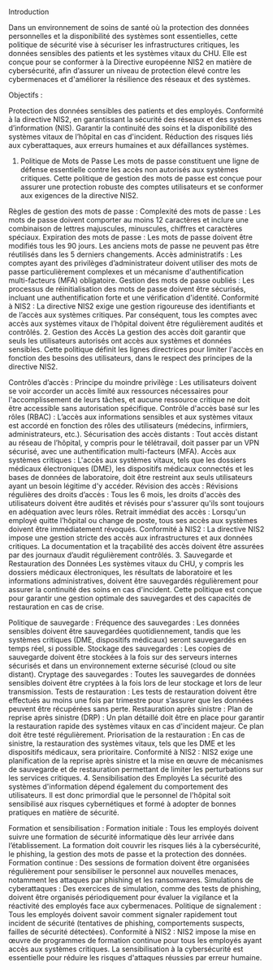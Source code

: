 Introduction

Dans un environnement de soins de santé où la protection des données personnelles et la disponibilité des systèmes sont essentielles, cette politique de sécurité vise à sécuriser les infrastructures critiques, les données sensibles des patients et les systèmes vitaux du CHU. Elle est conçue pour se conformer à la Directive européenne NIS2 en matière de cybersécurité, afin d’assurer un niveau de protection élevé contre les cybermenaces et d'améliorer la résilience des réseaux et des systèmes.

Objectifs :

Protection des données sensibles des patients et des employés.
Conformité à la directive NIS2, en garantissant la sécurité des réseaux et des systèmes d’information (NIS).
Garantir la continuité des soins et la disponibilité des systèmes vitaux de l’hôpital en cas d'incident.
Réduction des risques liés aux cyberattaques, aux erreurs humaines et aux défaillances systèmes.
1. Politique de Mots de Passe
Les mots de passe constituent une ligne de défense essentielle contre les accès non autorisés aux systèmes critiques. Cette politique de gestion des mots de passe est conçue pour assurer une protection robuste des comptes utilisateurs et se conformer aux exigences de la directive NIS2.

Règles de gestion des mots de passe :
Complexité des mots de passe : Les mots de passe doivent comporter au moins 12 caractères et inclure une combinaison de lettres majuscules, minuscules, chiffres et caractères spéciaux.
Expiration des mots de passe : Les mots de passe doivent être modifiés tous les 90 jours. Les anciens mots de passe ne peuvent pas être réutilisés dans les 5 derniers changements.
Accès administratifs : Les comptes ayant des privilèges d’administrateur doivent utiliser des mots de passe particulièrement complexes et un mécanisme d'authentification multi-facteurs (MFA) obligatoire.
Gestion des mots de passe oubliés : Les processus de réinitialisation des mots de passe doivent être sécurisés, incluant une authentification forte et une vérification d'identité.
Conformité à NIS2 :
La directive NIS2 exige une gestion rigoureuse des identifiants et de l’accès aux systèmes critiques. Par conséquent, tous les comptes avec accès aux systèmes vitaux de l’hôpital doivent être régulièrement audités et contrôlés.
2. Gestion des Accès
La gestion des accès doit garantir que seuls les utilisateurs autorisés ont accès aux systèmes et données sensibles. Cette politique définit les lignes directrices pour limiter l'accès en fonction des besoins des utilisateurs, dans le respect des principes de la directive NIS2.

Contrôles d’accès :
Principe du moindre privilège : Les utilisateurs doivent se voir accorder un accès limité aux ressources nécessaires pour l'accomplissement de leurs tâches, et aucune ressource critique ne doit être accessible sans autorisation spécifique.
Contrôle d'accès basé sur les rôles (RBAC) : L’accès aux informations sensibles et aux systèmes vitaux est accordé en fonction des rôles des utilisateurs (médecins, infirmiers, administrateurs, etc.).
Sécurisation des accès distants : Tout accès distant au réseau de l’hôpital, y compris pour le télétravail, doit passer par un VPN sécurisé, avec une authentification multi-facteurs (MFA).
Accès aux systèmes critiques : L'accès aux systèmes vitaux, tels que les dossiers médicaux électroniques (DME), les dispositifs médicaux connectés et les bases de données de laboratoire, doit être restreint aux seuls utilisateurs ayant un besoin légitime d'y accéder.
Révision des accès :
Révisions régulières des droits d’accès : Tous les 6 mois, les droits d'accès des utilisateurs doivent être audités et révisés pour s'assurer qu'ils sont toujours en adéquation avec leurs rôles.
Retrait immédiat des accès : Lorsqu'un employé quitte l’hôpital ou change de poste, tous ses accès aux systèmes doivent être immédiatement révoqués.
Conformité à NIS2 :
La directive NIS2 impose une gestion stricte des accès aux infrastructures et aux données critiques. La documentation et la traçabilité des accès doivent être assurées par des journaux d’audit régulièrement contrôlés.
3. Sauvegarde et Restauration des Données
Les systèmes vitaux du CHU, y compris les dossiers médicaux électroniques, les résultats de laboratoire et les informations administratives, doivent être sauvegardés régulièrement pour assurer la continuité des soins en cas d'incident. Cette politique est conçue pour garantir une gestion optimale des sauvegardes et des capacités de restauration en cas de crise.

Politique de sauvegarde :
Fréquence des sauvegardes : Les données sensibles doivent être sauvegardées quotidiennement, tandis que les systèmes critiques (DME, dispositifs médicaux) seront sauvegardés en temps réel, si possible.
Stockage des sauvegardes : Les copies de sauvegarde doivent être stockées à la fois sur des serveurs internes sécurisés et dans un environnement externe sécurisé (cloud ou site distant).
Cryptage des sauvegardes : Toutes les sauvegardes de données sensibles doivent être cryptées à la fois lors de leur stockage et lors de leur transmission.
Tests de restauration : Les tests de restauration doivent être effectués au moins une fois par trimestre pour s’assurer que les données peuvent être récupérées sans perte.
Restauration après sinistre :
Plan de reprise après sinistre (DRP) : Un plan détaillé doit être en place pour garantir la restauration rapide des systèmes vitaux en cas d'incident majeur. Ce plan doit être testé régulièrement.
Priorisation de la restauration : En cas de sinistre, la restauration des systèmes vitaux, tels que les DME et les dispositifs médicaux, sera prioritaire.
Conformité à NIS2 :
NIS2 exige une planification de la reprise après sinistre et la mise en œuvre de mécanismes de sauvegarde et de restauration permettant de limiter les perturbations sur les services critiques.
4. Sensibilisation des Employés
La sécurité des systèmes d'information dépend également du comportement des utilisateurs. Il est donc primordial que le personnel de l'hôpital soit sensibilisé aux risques cybernétiques et formé à adopter de bonnes pratiques en matière de sécurité.

Formation et sensibilisation :
Formation initiale : Tous les employés doivent suivre une formation de sécurité informatique dès leur arrivée dans l’établissement. La formation doit couvrir les risques liés à la cybersécurité, le phishing, la gestion des mots de passe et la protection des données.
Formation continue : Des sessions de formation doivent être organisées régulièrement pour sensibiliser le personnel aux nouvelles menaces, notamment les attaques par phishing et les ransomwares.
Simulations de cyberattaques : Des exercices de simulation, comme des tests de phishing, doivent être organisés périodiquement pour évaluer la vigilance et la réactivité des employés face aux cybermenaces.
Politique de signalement : Tous les employés doivent savoir comment signaler rapidement tout incident de sécurité (tentatives de phishing, comportements suspects, failles de sécurité détectées).
Conformité à NIS2 :
NIS2 impose la mise en œuvre de programmes de formation continue pour tous les employés ayant accès aux systèmes critiques. La sensibilisation à la cybersécurité est essentielle pour réduire les risques d'attaques réussies par erreur humaine.
